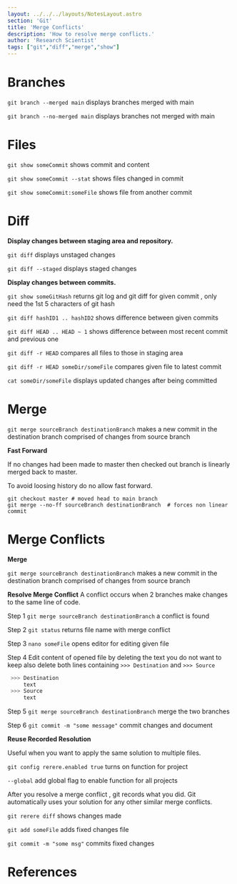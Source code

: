 ```yaml
---
layout: ../../../layouts/NotesLayout.astro
section: 'Git'
title: 'Merge Conflicts'
description: 'How to resolve merge conflicts.'
author: 'Research Scientist'
tags: ["git","diff","merge","show"]
---
```


# Branches

`git branch --merged main` displays branches merged with main

`git branch --no-merged main` displays branches not merged with main

# Files

`git show someCommit` shows commit and content

`git show someCommit --stat` shows files changed in commit

`git show someCommit:someFile` shows file from another commit

# Diff

**Display changes between staging area and repository.**

`git diff` displays unstaged changes

`git diff --staged` displays staged changes

**Display changes between commits.**

`git show someGitHash` returns git log and git diff for given commit , only need the 1st 5 characters of git hash

`git diff hashID1 .. hashID2` shows difference between given commits

`git diff HEAD .. HEAD ~ 1` shows difference between most recent commit and previous one

`git diff -r HEAD` compares all files to those in staging area

`git diff -r HEAD someDir/someFile` compares given file to latest commit

`cat someDir/someFile` displays updated changes after being committed

# Merge

`git merge sourceBranch destinationBranch` makes a new commit in the destination branch comprised of changes from source branch

**Fast Forward**

If no changes had been made to master then checked out branch is linearly merged back to master.

To avoid loosing history do no allow fast forward.
```git
git checkout master # moved head to main branch 
git merge --no-ff sourceBranch destinationBranch  # forces non linear commit
```

# Merge Conflicts

**Merge**

`git merge sourceBranch destinationBranch` makes a new commit in the destination branch comprised of changes from source branch

**Resolve Merge Conflict**
A conflict occurs when 2 branches make changes to the same line of code.

Step 1
`git merge sourceBranch destinationBranch` a conflict is found

Step 2
`git status` returns file name with merge conflict

Step 3
`nano someFile` opens editor for editing given file

Step 4
Edit content of opened file by deleting the text you do not want to keep
also delete both lines containing `>>> Destination` and `>>> Source`

```bash
 >>> Destination 
     text
 >>> Source
     text
```

Step 5
`git merge sourceBranch destinationBranch` merge the two branches

Step 6
`git commit -m "some message"` commit changes and document

**Reuse Recorded Resolution**

Useful when you want to apply the same solution to multiple files.

`git config rerere.enabled true` turns on function for project

`--global` add global flag to enable function for all projects

After you resolve a merge conflict , git records what you did.
Git automatically uses your solution for any other similar merge conflicts.

`git rerere diff` shows changes made

`git add someFile` adds fixed changes file

`git commit -m "some msg"` commits fixed changes

# References

<!-- ![moving](00Git/Assets/reference-merges.png) -->
